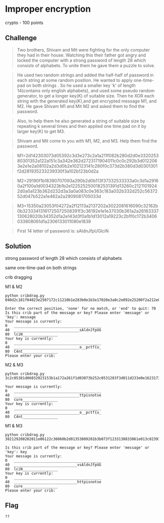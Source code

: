 # Improper encryption
crypto - 100 points

## Challenge 
> Two brothers, Shivam and Mit were fighting for the only computer they had in their house. Watching this their father got angry and locked the computer with a strong password of length 28 which consists of alphabets. To unite them he gave them a puzzle to solve.

>He used two random strings and added the half-half of password in each string at some random position. He wanted to apply one-time-pad on both strings . So he used a smaller key 'k' of length 14(contains only english alphabets), and used some pseudo random generator, to get a longer key(K) of suitable size. Then he XOR each string with the generated key(K),and get encrypted message M1, and M2. He gave Shivam M1 and Mit M2 and asked them to find the password.

>Also, to help them he also generated a string of suitable size by repeating k several times and then applied one time pad on it by larger key(K) to get M3.

>Shivam and Mit come to you with M1, M2, and M3. Help them find the password.

>M1=2d142303073d05392c3d3e273c2a1a211f082b280d2d0e332025380301352a122a151c3a342e362d2723171904011c0c0c292b3d0122063e2e1e2a08102a2d3d0b2e102123141c280f0c373d2b380d3d0301301f2d281935233239330f3a102b123b0d2a

>M2=29190f1b18390707093a290b2d0b113f37332533333a0c3d1a29160a2f100a1d0034323b1b2e1225252500182531391d13260c21211019242d0a0a123b362d232d3a3a0a083c0e363c183a032b332d252c5637252d047b522a1e462a2a2909081705033d

>M3=15350a23053f04272a2f12113a2137202a3022081616090c32162b0b32333413161725072508391f3c36192e1e1e37030b361a2a26163337130628020b34352d1a2e143d3f0a1b1d13012a19223c2b1f0c172b3406033808061d1a2306133011080e1839

>First 14 letter of password is: sAldnJfpUGlciN


## Solution

strong password of length 28 which consists of alphabets

same one-time-pad on both strings

crib dragging

M1 & M2

	python cribdrag.py 040d2c181f04023e2507172c11210b1e283b0e1b3e17020e3a0c2e092e25200f2a212e012f00240802061701213025111f0f271c20321f1a0314201a2b1c001e26142a2b2b28121e33140d3e000b20182f57073a002c6267092c7f1925131923053e0e17

	Enter the correct position, 'none' for no match, or 'end' to quit: 70
	Is this crib part of the message or key? Please enter 'message' or 'key': message
	Your message is currently:
	0	________________________________________
	40	______________________________sAldnJfpUG
	80	lciN________________
	Your key is currently:
	0	________________________________________
	40	______________________________a__pctf{u_
	80	C4nt________________
	Please enter your crib: 

M2 & M3

	python cribdrag.py 3c2c05381d06032023153b1a172a261f1d03073b252c0531283f3d011d233e0e1623173c3e262b3a191319363b2f0e1e1810160b07062a133e0c22103002180e37142e373736152b2f19101a090f063a20411c112b07435a2c035c092c3a39191f0b1b04
	
	Your message is currently:
	0	________________________________________
	40	______________________________ttpisnotse
	80	cure________________
	Your key is currently:
	0	________________________________________
	40	______________________________a__pctf{u_
	80	C4nt________________


M1 & M3

	python cribdrag.py 382129200202011e06122c36060b2d01353809201b3b073f1233130833061e013c02393d11260f321b150e371a1f2b0f071f3117273435093d18020a1b1e18101100041c1c1e07351c0d1d24090426220f161b2b2b2b213d252f23100929203a1a351513

	Is this crib part of the message or key? Please enter 'message' or 'key': key
	Your message is currently:
	0	________________________________________
	40	_____________________________vsAldnJfpUG
	80	lciN________________
	Your key is currently:
	0	________________________________________
	40	_____________________________httpisnotse
	80	cure________________
	Please enter your crib: 


## Flag

	??